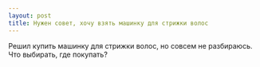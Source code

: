 ```yaml
---
layout: post 
title: Нужен совет, хочу взять машинку для стрижки волос 
--- 
```

Решил купить машинку для стрижки волос, но совсем не разбираюсь. Что выбирать, где покупать?